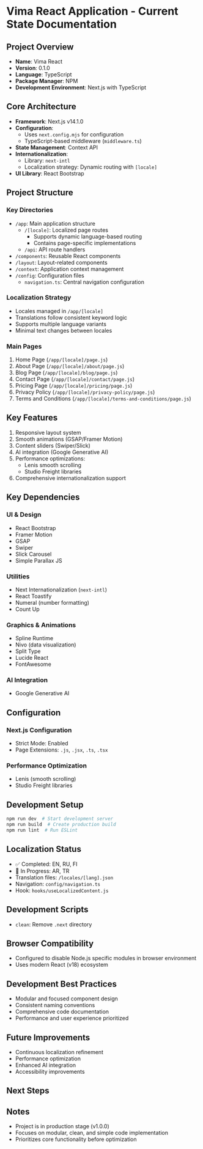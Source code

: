 # Vima React Application - Current State Documentation

## Project Overview
- **Name**: Vima React
- **Version**: 0.1.0
- **Language**: TypeScript
- **Package Manager**: NPM
- **Development Environment**: Next.js with TypeScript

## Core Architecture
- **Framework**: Next.js v14.1.0
- **Configuration**: 
  - Uses `next.config.mjs` for configuration
  - TypeScript-based middleware (`middleware.ts`)
- **State Management**: Context API
- **Internationalization**: 
  - Library: `next-intl`
  - Localization strategy: Dynamic routing with `[locale]`
- **UI Library**: React Bootstrap

## Project Structure
### Key Directories
- `/app`: Main application structure
  - `/[locale]`: Localized page routes
    - Supports dynamic language-based routing
    - Contains page-specific implementations
  - `/api`: API route handlers
- `/components`: Reusable React components
- `/layout`: Layout-related components
- `/context`: Application context management
- `/config`: Configuration files
  - `navigation.ts`: Central navigation configuration

### Localization Strategy
- Locales managed in `/app/[locale]`
- Translations follow consistent keyword logic
- Supports multiple language variants
- Minimal text changes between locales

### Main Pages
1. Home Page (`/app/[locale]/page.js`)
2. About Page (`/app/[locale]/about/page.js`)
3. Blog Page (`/app/[locale]/blog/page.js`)
4. Contact Page (`/app/[locale]/contact/page.js`)
5. Pricing Page (`/app/[locale]/pricing/page.js`)
6. Privacy Policy (`/app/[locale]/privacy-policy/page.js`)
7. Terms and Conditions (`/app/[locale]/terms-and-conditions/page.js`)

## Key Features
1. Responsive layout system
2. Smooth animations (GSAP/Framer Motion)
3. Content sliders (Swiper/Slick)
4. AI integration (Google Generative AI)
5. Performance optimizations:
   - Lenis smooth scrolling
   - Studio Freight libraries
6. Comprehensive internationalization support

## Key Dependencies
### UI & Design
- React Bootstrap
- Framer Motion
- GSAP
- Swiper
- Slick Carousel
- Simple Parallax JS

### Utilities
- Next Internationalization (`next-intl`)
- React Toastify
- Numeral (number formatting)
- Count Up

### Graphics & Animations
- Spline Runtime
- Nivo (data visualization)
- Split Type
- Lucide React
- FontAwesome

### AI Integration
- Google Generative AI

## Configuration
### Next.js Configuration
- Strict Mode: Enabled
- Page Extensions: `.js`, `.jsx`, `.ts`, `.tsx`

### Performance Optimization
- Lenis (smooth scrolling)
- Studio Freight libraries

## Development Setup
```bash
npm run dev  # Start development server
npm run build  # Create production build
npm run lint  # Run ESLint
```

## Localization Status
- ✅ Completed: EN, RU, FI
- 🚧 In Progress: AR, TR
- Translation files: `/locales/[lang].json`
- Navigation: `config/navigation.ts`
- Hook: `hooks/useLocalizedContent.js`

## Development Scripts
- `clean`: Remove `.next` directory

## Browser Compatibility
- Configured to disable Node.js specific modules in browser environment
- Uses modern React (v18) ecosystem

## Development Best Practices
- Modular and focused component design
- Consistent naming conventions
- Comprehensive code documentation
- Performance and user experience prioritized

## Future Improvements
- Continuous localization refinement
- Performance optimization
- Enhanced AI integration
- Accessibility improvements

## Next Steps

## Notes
- Project is in production stage (v1.0.0)
- Focuses on modular, clean, and simple code implementation
- Prioritizes core functionality before optimization

